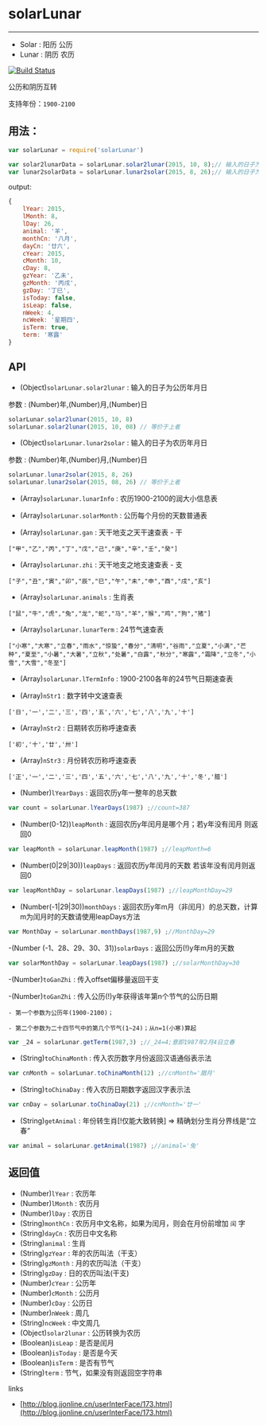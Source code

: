 # solarLunar
-----

- Solar : 阳历 公历
- Lunar : 阴历 农历

[![Build Status](https://travis-ci.org/yize/solarlunar.svg?branch=master)](https://travis-ci.org/yize/solarlunar)

公历和阴历互转

支持年份：`1900-2100`

## 用法：

``` js
var solarLunar = require('solarLunar')

var solar2lunarData = solarLunar.solar2lunar(2015, 10, 8);// 输入的日子为阳历
var lunar2solarData = solarLunar.lunar2solar(2015, 8, 26);// 输入的日子为农历
```

output:

``` js
{
    lYear: 2015,
    lMonth: 8,
    lDay: 26,
    animal: '羊',
    monthCn: '八月',
    dayCn: '廿六',
    cYear: 2015,
    cMonth: 10,
    cDay: 8,
    gzYear: '乙未',
    gzMonth: '丙戌',
    gzDay: '丁巳',
    isToday: false,
    isLeap: false,
    nWeek: 4,
    ncWeek: '星期四',
    isTerm: true,
    term: '寒露'
}
```

## API

- (Object)`solarLunar.solar2lunar` : 输入的日子为公历年月日

参数 : (Number)年,(Number)月,(Number)日

``` js
solarLunar.solar2lunar(2015, 10, 8)
solarLunar.solar2lunar(2015, 10, 08) // 等价于上者
```

- (Object)`solarLunar.lunar2solar` : 输入的日子为农历年月日

参数 : (Number)年,(Number)月,(Number)日

``` js
solarLunar.lunar2solar(2015, 8, 26)
solarLunar.lunar2solar(2015, 08, 26) // 等价于上者
```

- (Array)`solarLunar.lunarInfo` :  农历1900-2100的润大小信息表

- (Array)`solarLunar.solarMonth` : 公历每个月份的天数普通表

- (Array)`solarLunar.gan` : 天干地支之天干速查表 - 干

`["甲","乙","丙","丁","戊","己","庚","辛","壬","癸"]`

- (Array)`solarLunar.zhi` : 天干地支之地支速查表 - 支

`["子","丑","寅","卯","辰","巳","午","未","申","酉","戌","亥"]`

- (Array)`solarLunar.animals` : 生肖表

`["鼠","牛","虎","兔","龙","蛇","马","羊","猴","鸡","狗","猪"]`

- (Array)`solarLunar.lunarTerm` : 24节气速查表

`["小寒","大寒","立春","雨水","惊蛰","春分","清明","谷雨","立夏","小满","芒种","夏至","小暑","大暑","立秋","处暑","白露","秋分","寒露","霜降","立冬","小雪","大雪","冬至"]`

- (Array)`solarLunar.lTermInfo` : 1900-2100各年的24节气日期速查表

- (Array)`nStr1` : 数字转中文速查表

`['日','一','二','三','四','五','六','七','八','九','十']`

- (Array)`nStr2` : 日期转农历称呼速查表

`['初','十','廿','卅']`

- (Array)`nStr3` : 月份转农历称呼速查表

`['正','一','二','三','四','五','六','七','八','九','十','冬','腊']`

- (Number)`lYearDays` : 返回农历y年一整年的总天数

``` js
var count = solarLunar.lYearDays(1987) ;//count=387
```

- (Number(0-12))`leapMonth` : 返回农历y年闰月是哪个月；若y年没有闰月 则返回0

```js
var leapMonth = solarLunar.leapMonth(1987) ;//leapMonth=6
```

- (Number(0|29|30))`leapDays` : 返回农历y年闰月的天数 若该年没有闰月则返回0

```js
var leapMonthDay = solarLunar.leapDays(1987) ;//leapMonthDay=29
```

- (Number(-1|29|30))`monthDays` : 返回农历y年m月（非闰月）的总天数，计算m为闰月时的天数请使用leapDays方法

```js
var MonthDay = solarLunar.monthDays(1987,9) ;//MonthDay=29
```

-(Number (-1、28、29、30、31))`solarDays` : 返回公历(!)y年m月的天数

```js
var solarMonthDay = solarLunar.leapDays(1987) ;//solarMonthDay=30
```

-(Number)`toGanZhi` : 传入offset偏移量返回干支

-(Number)`toGanZhi` : 传入公历(!)y年获得该年第n个节气的公历日期

    - 第一个参数为公历年(1900-2100)；

    - 第二个参数为二十四节气中的第几个节气(1~24)；从n=1(小寒)算起

```js
var _24 = solarLunar.getTerm(1987,3) ;//_24=4;意即1987年2月4日立春
```

- (String)`toChinaMonth` :  传入农历数字月份返回汉语通俗表示法

```js
var cnMonth = solarLunar.toChinaMonth(12) ;//cnMonth='腊月'
```

- (String)`toChinaDay` :  传入农历日期数字返回汉字表示法

```js
var cnDay = solarLunar.toChinaDay(21) ;//cnMonth='廿一'
```

- (String)`getAnimal` :  年份转生肖[!仅能大致转换] => 精确划分生肖分界线是“立春”

```js
var animal = solarLunar.getAnimal(1987) ;//animal='兔'
```



## 返回值

- (Number)`lYear` : 农历年
- (Number)`lMonth` : 农历月
- (Number)`lDay` : 农历日
- (String)`monthCn` : 农历月中文名称，如果为闰月，则会在月份前增加 `闰` 字
- (String)`dayCn` : 农历日中文名称
- (String)`animal` : 生肖
- (String)`gzYear` : 年的农历叫法（干支）
- (String)`gzMonth` : 月的农历叫法（干支）
- (String)`gzDay` : 日的农历叫法(干支)
- (Number)`cYear` : 公历年
- (Number)`cMonth` : 公历月
- (Number)`cDay` : 公历日
- (Number)`nWeek` : 周几
- (String)`ncWeek` : 中文周几
- (Object)`solar2lunar` : 公历转换为农历
- (Boolean)`isLeap` : 是否是闰月
- (Boolean)`isToday` : 是否是今天
- (Boolean)`isTerm` : 是否有节气
- (String)`term` : 节气，如果没有则返回空字符串

links

- [http://blog.jjonline.cn/userInterFace/173.html](http://blog.jjonline.cn/userInterFace/173.html)

